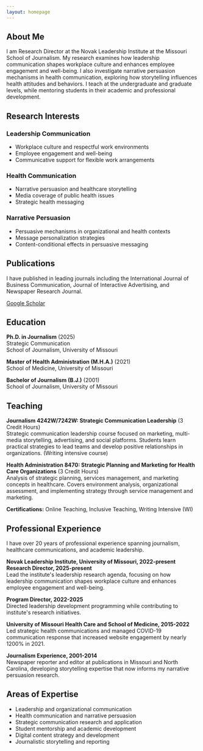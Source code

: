 ```yaml
---
layout: homepage
---
```


## About Me

I am Research Director at the Novak Leadership Institute at the Missouri School of Journalism. My research examines how leadership communication shapes workplace culture and enhances employee engagement and well-being. I also investigate narrative persuasion mechanisms in health communication, exploring how storytelling influences health attitudes and behaviors. I teach at the undergraduate and graduate levels, while mentoring students in their academic and professional development.

## Research Interests

### Leadership Communication
- Workplace culture and respectful work environments
- Employee engagement and well-being
- Communicative support for flexible work arrangements

### Health Communication
- Narrative persuasion and healthcare storytelling
- Media coverage of public health issues
- Strategic health messaging

### Narrative Persuasion
- Persuasive mechanisms in organizational and health contexts
- Message personalization strategies
- Content-conditional effects in persuasive messaging

## Publications

I have published in leading journals including the International Journal of Business Communication, Journal of Interactive Advertising, and Newspaper Research Journal.

<a href="https://scholar.google.com/citations?user=t1pq2N4AAAAJ&hl=en&oi=ao" target="_blank">Google Scholar</a>

## Education

**Ph.D. in Journalism** (2025)  
Strategic Communication  
School of Journalism, University of Missouri

**Master of Health Administration (M.H.A.)** (2021)  
School of Medicine, University of Missouri

**Bachelor of Journalism (B.J.)** (2001)  
School of Journalism, University of Missouri

## Teaching

**Journalism 4242W/7242W: Strategic Communication Leadership** (3 Credit Hours)  
Strategic communication leadership course focused on marketing, multi-media storytelling, advertising, and social platforms. Students learn practical strategies to lead teams and develop positive relationships in organizations. (Writing intensive course)

**Health Administration 8470: Strategic Planning and Marketing for Health Care Organizations** (3 Credit Hours)  
Analysis of strategic planning, services management, and marketing concepts in healthcare. Covers environment analysis, organizational assessment, and implementing strategy through service management and marketing.

**Certifications:** Online Teaching, Inclusive Teaching, Writing Intensive (WI)

## Professional Experience

I have over 20 years of professional experience spanning journalism, healthcare communications, and academic leadership.

**Novak Leadership Institute, University of Missouri, 2022-present**  
**Research Director, 2025-present**  
Lead the institute's leadership research agenda, focusing on how leadership communication shapes workplace culture and enhances employee engagement and well-being.

**Program Director, 2022-2025**  
Directed leadership development programming while contributing to institute's research initiatives.

**University of Missouri Health Care and School of Medicine, 2015-2022**  
Led strategic health communications and managed COVID-19 communication response that increased website engagement by nearly 1200% in 2021.

**Journalism Experience, 2001-2014**  
Newspaper reporter and editor at publications in Missouri and North Carolina, developing storytelling expertise that now informs my narrative persuasion research.

## Areas of Expertise

- Leadership and organizational communication
- Health communication and narrative persuasion
- Strategic communication research and application
- Student mentorship and academic development
- Digital content strategy and development
- Journalistic storytelling and reporting